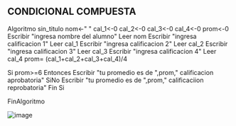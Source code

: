 ## CONDICIONAL COMPUESTA
Algoritmo sin_titulo
	nom<-" "
	cal_1<-0
	cal_2<-0
	cal_3<-0
	cal_4<-0
	prom<-0
	Escribir "ingresa nombre del alumno"
	Leer nom
	Escribir "ingresa calificacion 1"
	Leer cal_1
	Escribir "ingresa calificacion 2"
	Leer cal_2
	Escribir "ingresa calificacion 3"
	Leer cal_3
	Escribir "ingresa calificacion 4"
	Leer cal_4
	prom= (cal_1+cal_2+cal_3+cal_4)/4

Si prom>=6 Entonces
	Escribir "tu promedio es de ",prom," calificacion aprobatoria"
SiNo
	Escribir "tu promedio es de ",prom," calificaciion reprobatoria"
Fin Si

	
	
FinAlgoritmo

![image](https://user-images.githubusercontent.com/113805099/193431963-d115a596-ce15-419f-ba50-fa7f548dbf49.png)
